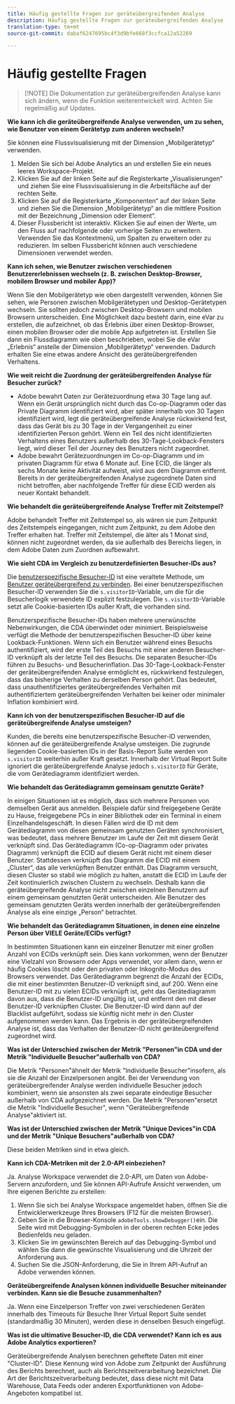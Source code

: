 ```yaml
---
title: Häufig gestellte Fragen zur geräteübergreifenden Analyse
description: Häufig gestellte Fragen zur geräteübergreifenden Analyse
translation-type: tm+mt
source-git-commit: dabaf6247695bc4f3d9bfe668f3ccfca12a52269

---
```



# Häufig gestellte Fragen

>[!NOTE] Die Dokumentation zur geräteübergreifenden Analyse kann sich ändern, wenn die Funktion weiterentwickelt wird. Achten Sie regelmäßig auf Updates.

**Wie kann ich die geräteübergreifende Analyse verwenden, um zu sehen, wie Benutzer von einem Gerätetyp zum anderen wechseln?**

Sie können eine Flussvisualisierung mit der Dimension „Mobilgerätetyp“ verwenden.

1. Melden Sie sich bei Adobe Analytics an und erstellen Sie ein neues leeres Workspace-Projekt.
2. Klicken Sie auf der linken Seite auf die Registerkarte „Visualisierungen“ und ziehen Sie eine Flussvisualisierung in die Arbeitsfläche auf der rechten Seite.
3. Klicken Sie auf die Registerkarte „Komponenten“ auf der linken Seite und ziehen Sie die Dimension „Mobilgerätetyp“ an die mittlere Position mit der Bezeichnung „Dimension oder Element“.
4. Dieser Flussbericht ist interaktiv. Klicken Sie auf einen der Werte, um den Fluss auf nachfolgende oder vorherige Seiten zu erweitern. Verwenden Sie das Kontextmenü, um Spalten zu erweitern oder zu reduzieren. Im selben Flussbericht können auch verschiedene Dimensionen verwendet werden.

**Kann ich sehen, wie Benutzer zwischen verschiedenen Benutzererlebnissen wechseln (z. B. zwischen Desktop-Browser, mobilem Browser und mobiler App)?**

Wenn Sie den Mobilgerätetyp wie oben dargestellt verwenden, können Sie sehen, wie Personen zwischen Mobilgerätetypen und Desktop-Gerätetypen wechseln. Sie sollten jedoch zwischen Desktop-Browsern und mobilen Browsern unterscheiden. Eine Möglichkeit dazu besteht darin, eine eVar zu erstellen, die aufzeichnet, ob das Erlebnis über einen Desktop-Browser, einen mobilen Browser oder die mobile App aufgetreten ist. Erstellen Sie dann ein Flussdiagramm wie oben beschrieben, wobei Sie die eVar „Erlebnis“ anstelle der Dimension „Mobilgerätetyp“ verwenden. Dadurch erhalten Sie eine etwas andere Ansicht des geräteübergreifenden Verhaltens.

**Wie weit reicht die Zuordnung der geräteübergreifenden Analyse für Besucher zurück?**

* Adobe bewahrt Daten zur Gerätezuordnung etwa 30 Tage lang auf. Wenn ein Gerät ursprünglich nicht durch das Co-op-Diagramm oder das Private Diagramm identifiziert wird, aber später innerhalb von 30 Tagen identifiziert wird, legt die geräteübergreifende Analyse rückwirkend fest, dass das Gerät bis zu 30 Tage in der Vergangenheit zu einer identifizierten Person gehört. Wenn ein Teil des nicht identifizierten Verhaltens eines Benutzers außerhalb des 30-Tage-Lookback-Fensters liegt, wird dieser Teil der Journey des Benutzers nicht zugeordnet.
* Adobe bewahrt Gerätezuordnungen im Co-op-Diagramm und im privaten Diagramm für etwa 6 Monate auf. Eine ECID, die länger als sechs Monate keine Aktivität aufweist, wird aus dem Diagramm entfernt. Bereits in der geräteübergreifenden Analyse zugeordnete Daten sind nicht betroffen, aber nachfolgende Treffer für diese ECID werden als neuer Kontakt behandelt.

**Wie behandelt die geräteübergreifende Analyse Treffer mit Zeitstempel?**

Adobe behandelt Treffer mit Zeitstempel so, als wären sie zum Zeitpunkt des Zeitstempels eingegangen, nicht zum Zeitpunkt, zu dem Adobe den Treffer erhalten hat. Treffer mit Zeitstempel, die älter als 1 Monat sind, können nicht zugeordnet werden, da sie außerhalb des Bereichs liegen, in dem Adobe Daten zum Zuordnen aufbewahrt.

**Wie sieht CDA im Vergleich zu benutzerdefinierten Besucher-IDs aus?**

Die [benutzerspezifische Besucher-ID](/help/implement/vars/config-vars/visitorid.md) ist eine veraltete Methode, um [Benutzer geräteübergreifend zu verbinden](/help/implement/js/xdevice-visid/xdevice-connecting.md). Bei einer benutzerspezifischen Besucher-ID verwenden Sie die `s.visitorID`-Variable, um die für die Besucherlogik verwendete ID explizit festzulegen. Die `s.visitorID`-Variable setzt alle Cookie-basierten IDs außer Kraft, die vorhanden sind.

Benutzerspezifische Besucher-IDs haben mehrere unerwünschte Nebenwirkungen, die CDA überwindet oder minimiert. Beispielsweise verfügt die Methode der benutzerspezifischen Besucher-ID über keine Lookback-Funktionen. Wenn sich ein Benutzer während eines Besuchs authentifiziert, wird der erste Teil des Besuchs mit einer anderen Besucher-ID verknüpft als der letzte Teil des Besuchs. Die separaten Besucher-IDs führen zu Besuchs- und Besucherinflation. Das 30-Tage-Lookback-Fenster der geräteübergreifenden Analyse ermöglicht es, rückwirkend festzulegen, dass das bisherige Verhalten zu derselben Person gehört. Das bedeutet, dass unauthentifiziertes geräteübergreifendes Verhalten mit authentifiziertem geräteübergreifenden Verhalten bei keiner oder minimaler Inflation kombiniert wird.

**Kann ich von der benutzerspezifischen Besucher-ID auf die geräteübergreifende Analyse umsteigen?**

Kunden, die bereits eine benutzerspezifische Besucher-ID verwenden, können auf die geräteübergreifende Analyse umsteigen. Die zugrunde liegenden Cookie-basierten IDs in der Basis-Report Suite werden von `s.visitorID` weiterhin außer Kraft gesetzt. Innerhalb der Virtual Report Suite ignoriert die geräteübergreifende Analyse jedoch `s.visitorID` für Geräte, die vom Gerätediagramm identifiziert werden.

**Wie behandelt das Gerätediagramm gemeinsam genutzte Geräte?**

In einigen Situationen ist es möglich, dass sich mehrere Personen von demselben Gerät aus anmelden. Beispiele dafür sind freigegebene Geräte zu Hause, freigegebene PCs in einer Bibliothek oder ein Terminal in einem Einzelhandelsgeschäft. In diesen Fällen wird die ID mit dem Gerätediagramm von diesen gemeinsam genutzten Geräten synchronisiert, was bedeutet, dass mehrere Benutzer im Laufe der Zeit mit diesem Gerät verknüpft sind. Das Gerätediagramm (Co-op-Diagramm oder privates Diagramm) verknüpft die ECID auf diesem Gerät nicht mit einem dieser Benutzer. Stattdessen verknüpft das Diagramm die ECID mit einem „Cluster“, das alle verknüpften Benutzer enthält. Das Diagramm versucht, diesen Cluster so stabil wie möglich zu halten, anstatt die ECID im Laufe der Zeit kontinuierlich zwischen Clustern zu wechseln. Deshalb kann die geräteübergreifende Analyse nicht zwischen einzelnen Benutzern auf einem gemeinsam genutzten Gerät unterscheiden. Alle Benutzer des gemeinsam genutzten Geräts werden innerhalb der geräteübergreifenden Analyse als eine einzige „Person“ betrachtet.

**Wie behandelt das Gerätediagramm Situationen, in denen eine einzelne Person über VIELE Geräte/ECIDs verfügt?**

In bestimmten Situationen kann ein einzelner Benutzer mit einer großen Anzahl von ECIDs verknüpft sein. Dies kann vorkommen, wenn der Benutzer eine Vielzahl von Browsern oder Apps verwendet, vor allem dann, wenn er häufig Cookies löscht oder den privaten oder Inkognito-Modus des Browsers verwendet. Das Gerätediagramm begrenzt die Anzahl der ECIDs, die mit einer bestimmten Benutzer-ID verknüpft sind, auf 200. Wenn eine Benutzer-ID mit zu vielen ECIDs verknüpft ist, geht das Gerätediagramm davon aus, dass die Benutzer-ID ungültig ist, und entfernt den mit dieser Benutzer-ID verknüpften Cluster. Die Benutzer-ID wird dann auf der Blacklist aufgeführt, sodass sie künftig nicht mehr in den Cluster aufgenommen werden kann. Das Ergebnis in der geräteübergreifenden Analyse ist, dass das Verhalten der Benutzer-ID nicht geräteübergreifend zugeordnet wird.

**Was ist der Unterschied zwischen der Metrik &quot;Personen&quot;in CDA und der Metrik &quot;Individuelle Besucher&quot;außerhalb von CDA?**

Die Metrik &quot;Personen&quot;ähnelt der Metrik &quot;Individuelle Besucher&quot;insofern, als sie die Anzahl der Einzelpersonen angibt. Bei der Verwendung von geräteübergreifender Analyse werden individuelle Besucher jedoch kombiniert, wenn sie ansonsten als zwei separate eindeutige Besucher außerhalb von CDA aufgezeichnet werden. Die Metrik &quot;Personen&quot;ersetzt die Metrik &quot;Individuelle Besucher&quot;, wenn &quot;Geräteübergreifende Analyse&quot;aktiviert ist.

**Was ist der Unterschied zwischen der Metrik &quot;Unique Devices&quot;in CDA und der Metrik &quot;Unique Besuchers&quot;außerhalb von CDA?**

Diese beiden Metriken sind in etwa gleich.

**Kann ich CDA-Metriken mit der 2.0-API einbeziehen?**

Ja. Analyse Workspace verwendet die 2.0-API, um Daten von Adobe-Servern anzufordern, und Sie können API-Aufrufe Ansicht verwenden, um Ihre eigenen Berichte zu erstellen:

1. Wenn Sie sich bei Analyse Workspace angemeldet haben, öffnen Sie die Entwicklerwerkzeuge Ihres Browsers (F12 für die meisten Browser).
1. Geben Sie in die Browser-Konsole `adobeTools.showDebugger()`ein. Die Seite wird mit Debugging-Symbolen in der oberen rechten Ecke jedes Bedienfelds neu geladen.
1. Klicken Sie im gewünschten Bereich auf das Debugging-Symbol und wählen Sie dann die gewünschte Visualisierung und die Uhrzeit der Anforderung aus.
1. Suchen Sie die JSON-Anforderung, die Sie in Ihrem API-Aufruf an Adobe verwenden können.

**Geräteübergreifende Analysen können individuelle Besucher miteinander verbinden. Kann sie die Besuche zusammenhalten?**

Ja. Wenn eine Einzelperson Treffer von zwei verschiedenen Geräten innerhalb des Timeouts für Besuche Ihrer Virtual Report Suite sendet (standardmäßig 30 Minuten), werden diese in denselben Besuch eingefügt.

**Was ist die ultimative Besucher-ID, die CDA verwendet? Kann ich es aus Adobe Analytics exportieren?**

Geräteübergreifende Analysen berechnen geheftete Daten mit einer &quot;Cluster-ID&quot;. Diese Kennung wird von Adobe zum Zeitpunkt der Ausführung des Berichts berechnet, auch als Berichtszeitverarbeitung bezeichnet. Die Art der Berichtszeitverarbeitung bedeutet, dass diese nicht mit Data Warehouse, Data Feeds oder anderen Exportfunktionen von Adobe-Angeboten kompatibel ist.
